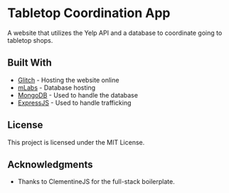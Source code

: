 # Tabletop Coordination App

A website that utilizes the Yelp API and a database to coordinate going to tabletop shops.

## Built With

* [Glitch](https://glitch.com/) - Hosting the website online
* [mLabs](https://mlab.com/) - Database hosting
* [MongoDB](https://www.mongodb.com/) - Used to handle the database
* [ExpressJS](https://expressjs.com/) - Used to handle trafficking


## License

This project is licensed under the MIT License.

## Acknowledgments

* Thanks to ClementineJS for the full-stack boilerplate.

